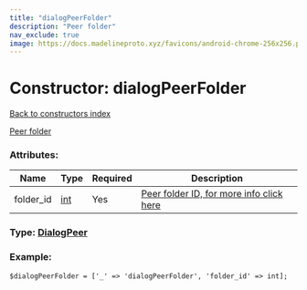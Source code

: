 ```yaml
---
title: "dialogPeerFolder"
description: "Peer folder"
nav_exclude: true
image: https://docs.madelineproto.xyz/favicons/android-chrome-256x256.png
---
```

# Constructor: dialogPeerFolder  
[Back to constructors index](/API_docs/constructors/index.html)



[Peer folder](https://core.telegram.org/api/folders#peer-folders)

### Attributes:

| Name     |    Type       | Required | Description |
|----------|---------------|----------|-------------|
|folder\_id|[int](/API_docs/types/int.html) | Yes|[Peer folder ID, for more info click here](https://core.telegram.org/api/folders#peer-folders)|



### Type: [DialogPeer](/API_docs/types/DialogPeer.html)


### Example:

```
$dialogPeerFolder = ['_' => 'dialogPeerFolder', 'folder_id' => int];
```  
